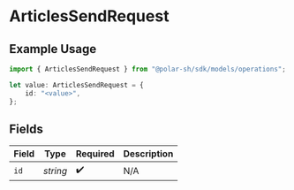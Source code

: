 # ArticlesSendRequest

## Example Usage

```typescript
import { ArticlesSendRequest } from "@polar-sh/sdk/models/operations";

let value: ArticlesSendRequest = {
    id: "<value>",
};
```

## Fields

| Field              | Type               | Required           | Description        |
| ------------------ | ------------------ | ------------------ | ------------------ |
| `id`               | *string*           | :heavy_check_mark: | N/A                |